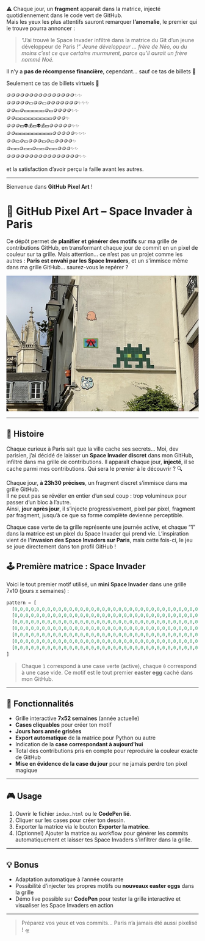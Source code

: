 ⚠️ Chaque jour, un **fragment** apparait dans la matrice, injecté quotidiennement dans le code vert de GitHub.  
Mais les yeux les plus attentifs sauront remarquer **l’anomalie**, le premier qui le trouve pourra annoncer :

> “J’ai trouvé le Space Invader infiltré dans la matrice du Git d’un jeune développeur de Paris !”
*Jeune développeur … frère de Néo, ou du moins c’est ce que certains murmurent, parce qu’il aurait un frère nommé Noé.*

Il n’y a **pas de récompense financière**, cependant… sauf ce tas de billets 💸  

Seulement ce tas de billets virtuels 💸
```
🪙🪙🪙🪙🪙🪙🪙🪙🪙🪙🪙🪙🪙🪙🪙✨✨
🪙🪙🪙🪙🪙💵🪙🪙💵🪙🪙🪙🪙🪙🪙🪙✨✨✨
🪙🪙💵🪙💵💵💵💵💵🪙💵🪙🪙🪙🪙✨✨
🪙🪙💵💵💵💵💵💵💵💵💵🪙🪙🪙✨
🪙🪙🪙💵👽💰💵👽💰💵🪙🪙🪙🪙🪙✨✨
🪙🪙💵💵💵💵💵💵💵💵💵🪙🪙🪙🪙🪙✨✨✨
🪙🪙💵🪙💵🪙🪙🪙💵🪙💵🪙🪙🪙🪙✨
🪙💵💵🪙💵💵🪙💵💵🪙💵💵🪙🪙🪙✨✨
🪙🪙🪙🪙🪙🪙🪙🪙🪙🪙🪙🪙🪙🪙🪙🪙✨✨
```
et la satisfaction d’avoir perçu la faille avant les autres.

---

Bienvenue dans **GitHub Pixel Art** !

# 🎨 GitHub Pixel Art – Space Invader à Paris

Ce dépôt permet de **planifier et générer des motifs** sur ma grille de contributions GitHub, en transformant chaque jour de commit en un pixel de couleur sur ta grille.
Mais attention… ce n’est pas un projet comme les autres : **Paris est envahi par les Space Invaders**, et un s'immisce même dans ma grille GitHub… saurez-vous le repérer ?

![Pixel Art Banner](banner.jpg)

---

## 🌟 Histoire

Chaque curieux à Paris sait que la ville cache ses secrets…
Moi, dev parisien, j’ai décidé de laisser un **Space Invader discret** dans mon GitHub, infiltré dans ma grille de contributions.
Il apparaît chaque jour, **injecté**, il se cache parmi mes contributions.
Qui sera le premier à le découvrir ? 🔍

Chaque jour, **à 23h30 précises**, un fragment discret s’immisce dans ma grille GitHub.  
Il ne peut pas se révéler en entier d’un seul coup : trop volumineux pour passer d’un bloc à l’autre.  
Ainsi, **jour après jour**, il s’injecte progressivement, pixel par pixel, fragment par fragment, jusqu’à ce que sa forme complète devienne perceptible.

Chaque case verte de ta grille représente une journée active, et chaque “1” dans la matrice est un pixel du Space Invader qui prend vie.
L’inspiration vient de **l’invasion des Space Invaders sur Paris**, mais cette fois-ci, le jeu se joue directement dans ton profil GitHub !

## 🕹️ Première matrice : Space Invader

Voici le tout premier motif utilisé, un **mini Space Invader** dans une grille 7x10 (jours x semaines) :

```python
pattern = [
  [0,0,0,0,0,0,0,0,0,0,0,0,0,0,0,0,0,0,0,0,0,0,0,0,0,0,0,0,0,0,0,0,0,0,0,0,0,0,0,0,0,0,0,0,0,1,0,0,1,0,0,0,0],  # dim
  [0,0,0,0,0,0,0,0,0,0,0,0,0,0,0,0,0,0,0,0,0,0,0,0,0,0,0,0,0,0,0,0,0,0,0,0,0,0,0,0,0,0,1,0,1,1,1,1,1,0,1,0,0],  # lun
  [0,0,0,0,0,0,0,0,0,0,0,0,0,0,0,0,0,0,0,0,0,0,0,0,0,0,0,0,0,0,0,0,0,0,0,0,0,0,0,0,0,0,1,1,1,1,1,1,1,1,1,0,0],  # mar
  [0,0,0,0,0,0,0,0,0,0,0,0,0,0,0,0,0,0,0,0,0,0,0,0,0,0,0,0,0,0,0,0,0,0,0,0,0,0,0,0,0,0,0,1,0,0,1,0,0,1,0,0,0],  # mer
  [0,0,0,0,0,0,0,0,0,0,0,0,0,0,0,0,0,0,0,0,0,0,0,0,0,0,0,0,0,0,0,0,0,0,0,0,0,0,0,0,0,0,1,1,1,1,1,1,1,1,1,0,0],  # jeu
  [0,0,0,0,0,0,0,0,0,0,0,0,0,0,0,0,0,0,0,0,0,0,0,0,0,0,0,0,0,0,0,0,0,0,0,0,0,0,0,0,0,0,1,0,1,0,0,0,1,0,1,0,0],  # ven
  [0,0,0,0,0,0,0,0,0,0,0,0,0,0,0,0,0,0,0,0,0,0,0,0,0,0,0,0,0,0,0,0,0,0,0,0,0,0,0,0,0,1,1,0,1,1,0,1,1,0,1,1,0],  # sam
]
```

> Chaque `1` correspond à une case verte (active), chaque `0` correspond à une case vide.
> Ce motif est le tout premier **easter egg** caché dans mon GitHub.

---

## 🚀 Fonctionnalités

* Grille interactive **7x52 semaines** (année actuelle)
* **Cases cliquables** pour créer ton motif
* **Jours hors année grisées**
* **Export automatique** de la matrice pour Python ou autre
* Indication de la **case correspondant à aujourd'hui**
* Total des contributions pris en compte pour reproduire la couleur exacte de GitHub
* **Mise en évidence de la case du jour** pour ne jamais perdre ton pixel magique

---

## 🎮 Usage

1. Ouvrir le fichier `index.html` ou le **CodePen lié**.
2. Cliquer sur les cases pour créer ton dessin.
3. Exporter la matrice via le bouton **Exporter la matrice**.
4. (Optionnel) Ajouter la matrice au workflow pour générer les commits automatiquement et laisser tes Space Invaders s’infiltrer dans la grille.

---

## 💡 Bonus

* Adaptation automatique à l’année courante
* Possibilité d’injecter tes propres motifs ou **nouveaux easter eggs** dans la grille
* Démo live possible sur **CodePen** pour tester la grille interactive et visualiser les Space Invaders en action

---

> Préparez vos yeux et vos commits… Paris n’a jamais été aussi pixelisé ! 🛸
